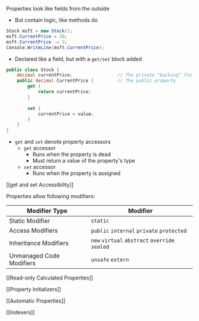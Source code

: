 Properties look like fields from the outside
- But contain logic, like methods do
```C#
Stock msft = new Stock();
msft.CurrentPrice = 30;
msft.CurrentPrice -= 3;
Console.WriteLine(msft.CurrentPrice);
```
- Declared like a field, but with a `get/set` block added
```C#
public class Stock {
	decimal currentPrice;                 // The private "backing" field
	public decimal CurrentPrice {         // The public property
		get {
			return currentPrice;
		}
		
		set {
			currentPrice = value;
		}
	}      
}
```
- `get` and `set` denote property accessors
	- `get` accessor
		- Runs when the property is dead
		- Must return a value of the property's type
	- `set` accessor
		- Runs when the property is assigned

[[get and set Accessibility]]

Properties allow following modifiers:

| Modifier Type            | Modifier                                       |
| ------------------------ | ---------------------------------------------- |
| Static Modifier          | `static`                                       |
| Access Modifiers         | `public` `internal` `private` `protected`      |
| Inheritance Modifiers    | `new` `virtual` `abstract` `override` `sealed` |
| Unmanaged Code Modifiers | `unsafe` `extern`                              |

[[Read-only Calculated Properties]]

[[Property Initializers]]

[[Automatic Properties]]

[[Indexers]]


